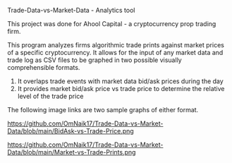 Trade-Data-vs-Market-Data - Analytics tool

This project was done for Ahool Capital - a cryptocurrency prop trading firm.

This program analyzes firms algorithmic trade prints against market prices of a specific cryptocurrency. It allows for the input of any market data and trade log as CSV files to be graphed in two possible visually comprehensible formats.

1. It overlaps trade events with market data bid/ask prices during the day
2. It provides market bid/ask price vs trade price to determine the relative level of the trade price

The following image links are two sample graphs of either format.

https://github.com/OmNaik17/Trade-Data-vs-Market-Data/blob/main/BidAsk-vs-Trade-Price.png

https://github.com/OmNaik17/Trade-Data-vs-Market-Data/blob/main/Market-vs-Trade-Prints.png

